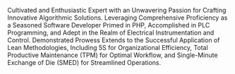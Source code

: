 Cultivated and Enthusiastic Expert with an Unwavering Passion for Crafting
Innovative Algorithmic Solutions. Leveraging Comprehensive Proficiency as a
Seasoned Software Developer Primed in PHP, Accomplished in PLC Programming,
and Adept in the Realm of Electrical Instrumentation and Control. Demonstrated
Prowess Extends to the Successful Application of Lean Methodologies, Including 5S
for Organizational Efficiency, Total Productive Maintenance (TPM) for Optimal
Workflow, and Single-Minute Exchange of Die (SMED) for Streamlined Operations.

